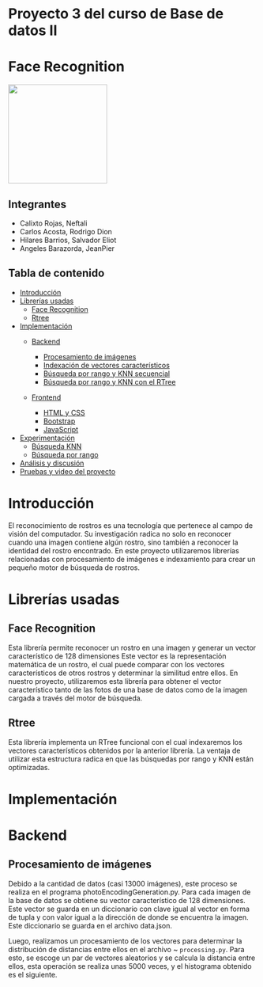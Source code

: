 # Proyecto 3 del curso de Base de datos II
# Face Recognition

<img src="https://upload.wikimedia.org/wikipedia/commons/7/7a/UTEC.jpg" width="200">

## **Integrantes**
* Calixto Rojas, Neftali 
* Carlos Acosta, Rodrigo Dion
* Hilares Barrios, Salvador Eliot
* Angeles Barazorda, JeanPier

## **Tabla de contenido**
* [Introducción](#introducción)
* [Librerías usadas](#librerías-usadas)
  * [Face Recognition](#face-recognition)
  * [Rtree](#rtree)
* [Implementación](#implementación)
    * [Backend](#Backend)
      * [Procesamiento de imágenes](#procesamiento-de-imágenes)
      * [Indexación de vectores característicos](#indexación-de-vectores-característicos)
      * [Búsqueda por rango y KNN secuencial](#búsqueda-por-rango-y-knn-secuencial)
      * [Búsqueda por rango y KNN con el RTree](búsqueda-por-rango-y-knn-con-el-rtree)

    * [Frontend](#Frontend)
      * [HTML y CSS](#html-y-css)
      * [Bootstrap](#bootstrap)
      * [JavaScript](#javascript)
* [Experimentación](#experimentación)
  * [Búsqueda KNN](#búsqueda-KNN)
  * [Búsqueda por rango](#búsqueda-por-rango)
* [Análisis y discusión](#análisis-y-discusión)
* [Pruebas y video del proyecto](#pruebas)

# Introducción
El reconocimiento de rostros es una tecnología que pertenece al campo de visión del computador. Su investigación radica no solo en reconocer cuando una imagen contiene algún rostro, sino también a reconocer la identidad del rostro encontrado. En este proyecto utilizaremos librerías relacionadas con procesamiento de imágenes e indexamiento para crear un pequeño motor de búsqueda de rostros.

# Librerías usadas

## Face Recognition
Esta librería permite reconocer un rostro en una imagen y generar un vector característico de 128 dimensiones Este vector es la representación matemática de un rostro, el cual puede comparar con los vectores característicos de otros rostros y determinar la similitud entre ellos. En nuestro proyecto, utilizaremos esta librería para obtener el vector característico tanto de las fotos de una base de datos como de la imagen cargada a través del motor de búsqueda.

## Rtree
Esta librería implementa un RTree funcional con el cual indexaremos los vectores característicos obtenidos por la anterior librería. La ventaja de utilizar esta estructura radica en que las búsquedas por rango y KNN están optimizadas.


# Implementación

# Backend
## Procesamiento de imágenes
Debido a la cantidad de datos (casi 13000 imágenes), este proceso se realiza en el programa photoEncodingGeneration.py. Para cada imagen de la base de datos se obtiene su vector característico de 128 dimensiones. Este vector se guarda en un diccionario con clave igual al vector en forma de tupla y con valor igual a la dirección de donde se encuentra la imagen. Este diccionario se guarda en el archivo data.json.

Luego, realizamos un procesamiento de los vectores para determinar la distribución de distancias entre ellos en el archivo ~ `processing.py`. Para esto, se escoge un par de vectores aleatorios y se calcula la distancia entre ellos, esta operación se realiza unas 5000 veces, y el histograma obtenido es el siguiente.


